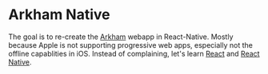 # Arkham Native

The goal is to re-create the [Arkham](https://github.com/oschrenk/arkham) webapp in React-Native. Mostly because Apple is not supporting progressive web apps, especially not the offline capablities in iOS. Instead of complaining, let's learn [React](https://facebook.github.io/react/) and [React Native](https://facebook.github.io/react-native/).

